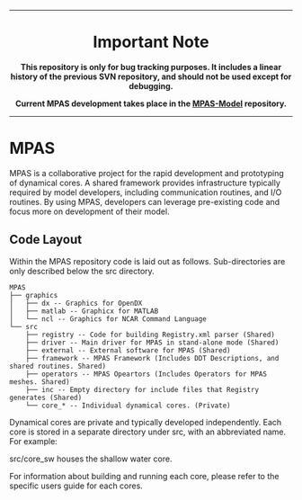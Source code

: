 ----------------------------------
  
<div align="center">

Important Note
==============

**This repository is only for bug tracking purposes. It includes a linear
history of the previous SVN repository, and should not be used except for
debugging.**

**Current MPAS development takes place in
the [MPAS-Model](https://github.com/MPAS-Dev/MPAS-Model) repository.**

</div>

----------------------------------

MPAS
====

MPAS is a collaborative project for the rapid development and prototyping of
dynamical cores. A shared framework provides infrastructure typically required
by model developers, including communication routines, and I/O routines. By
using MPAS, developers can leverage pre-existing code and focus more on
development of their model.


Code Layout
----------

Within the MPAS repository code is laid out as follows. Sub-directories are only described below the src directory.

	MPAS
	├── graphics
	│   ├── dx -- Graphics for OpenDX
	│   ├── matlab -- Graphicx for MATLAB
	│   └── ncl -- Graphics for NCAR Command Language
	└── src
	    ├── registry -- Code for building Registry.xml parser (Shared)
	    ├── driver -- Main driver for MPAS in stand-alone mode (Shared)
	    ├── external -- External software for MPAS (Shared)
	    ├── framework -- MPAS Framework (Includes DDT Descriptions, and shared routines. Shared)
	    ├── operators -- MPAS Opeartors (Includes Operators for MPAS meshes. Shared)
	    ├── inc -- Empty directory for include files that Registry generates (Shared)
	    └── core_* -- Individual dynamical cores. (Private)


Dynamical cores are private and typically developed independently. Each core is stored in a separate directory under src, with an abbreviated name. For example:

src/core_sw houses the shallow water core.

For information about building and running each core, please refer to the specific users guide for each cores.
